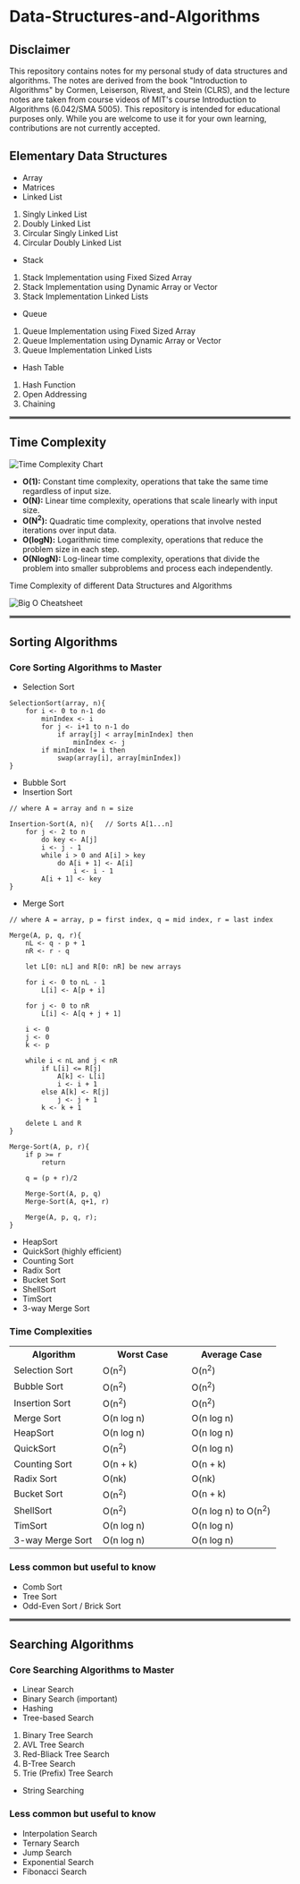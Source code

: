 # Data-Structures-and-Algorithms

## Disclaimer

This repository contains notes for my personal study of data structures and algorithms. The notes are derived from the book "Introduction to Algorithms" by Cormen, Leiserson, Rivest, and Stein (CLRS), and the lecture notes are taken from course videos of MIT's course Introduction to Algorithms (6.042/SMA 5005). This repository is intended for educational purposes only. While you are welcome to use it for your own learning, contributions are not currently accepted.

## Elementary Data Structures
- Array
- Matrices
- Linked List
1. Singly Linked List
2. Doubly Linked List
3. Circular Singly Linked List
4. Circular Doubly Linked List
- Stack
1. Stack Implementation using Fixed Sized Array
2. Stack Implementation using Dynamic Array or Vector
3. Stack Implementation Linked Lists
- Queue
1. Queue Implementation using Fixed Sized Array
2. Queue Implementation using Dynamic Array or Vector
3. Queue Implementation Linked Lists
- Hash Table
1. Hash Function
2. Open Addressing
3. Chaining

<hr style="border:2px solid gray">

## Time Complexity
![Time Complexity Chart](./assets/time-complexity.jpg)

- **O(1):** 
Constant time complexity, operations that take the same time regardless of input size.
- **O(N):** 
Linear time complexity, operations that scale linearly with input size.
- **O(N<sup>2</sup>):** 
Quadratic time complexity, operations that involve nested iterations over input data.
- **O(logN):** 
Logarithmic time complexity, operations that reduce the problem size in each step.
- **O(NlogN):** 
Log-linear time complexity, operations that divide the problem into smaller subproblems and process each independently.

Time Complexity of different Data Structures and Algorithms

![Big O Cheatsheet](./assets/big-o-cheat-sheet-poster.png)

<hr style="border:2px solid gray">

## Sorting Algorithms


### Core Sorting Algorithms to Master

- Selection Sort
```pseudocode
SelectionSort(array, n){
    for i <- 0 to n-1 do
        minIndex <- i
        for j <- i+1 to n-1 do
            if array[j] < array[minIndex] then
                minIndex <- j
        if minIndex != i then
            swap(array[i], array[minIndex])
}
```

- Bubble Sort
- Insertion Sort
```pseudocode
// where A = array and n = size

Insertion-Sort(A, n){   // Sorts A[1...n]
    for j <- 2 to n
        do key <- A[j]
        i <- j - 1
        while i > 0 and A[i] > key
            do A[i + 1] <- A[i]
                i <- i - 1 
        A[i + 1] <- key
}
```
- Merge Sort
```pseudocode
// where A = array, p = first index, q = mid index, r = last index

Merge(A, p, q, r){
    nL <- q - p + 1
    nR <- r - q

    let L[0: nL] and R[0: nR] be new arrays

    for i <- 0 to nL - 1
        L[i] <- A[p + i]

    for j <- 0 to nR
        L[i] <- A[q + j + 1]

    i <- 0
    j <- 0
    k <- p

    while i < nL and j < nR
        if L[i] <= R[j]
            A[k] <- L[i]
            i <- i + 1
        else A[k] <- R[j]
            j <- j + 1
        k <- k + 1

    delete L and R
}

Merge-Sort(A, p, r){
    if p >= r
        return
    
    q = (p + r)/2

    Merge-Sort(A, p, q)
    Merge-Sort(A, q+1, r)

    Merge(A, p, q, r);
}
```
- HeapSort 
- QuickSort (highly efficient)
- Counting Sort 
- Radix Sort 
- Bucket Sort 
- ShellSort
- TimSort
- 3-way Merge Sort

### Time Complexities
<table>
    <tr>
        <th>
            Algorithm
        </th>
        <th>
            Worst Case
        </th>
        <th>
            Average Case
        </th>
    </tr>
    <tr>
        <td width="33%">
            Selection Sort
        </td>
        <td width="33%">
            O(n<sup>2</sup>)
        </td>
        <td width="33%">
            O(n<sup>2</sup>)
        </td>
    </tr>
    <tr>
        <td width="33%">
            Bubble Sort
        </td>
        <td width="33%">
            O(n<sup>2</sup>)
        </td>
        <td width="33%">
            O(n<sup>2</sup>)
        </td>
    </tr>
    <tr>
        <td width="33%">
            Insertion Sort
        </td>
        <td width="33%">
            O(n<sup>2</sup>)
        </td>
        <td width="33%">
            O(n<sup>2</sup>)
        </td>
    </tr>
    <tr>
        <td width="33%">
            Merge Sort
        </td>
        <td width="33%">
            O(n log n)
        </td>
        <td width="33%">
            O(n log n)
        </td>
    </tr>
    <tr>
        <td width="33%">
            HeapSort
        </td>
        <td width="33%">
            O(n log n)
        </td>
        <td width="33%">
            O(n log n)
        </td>
    </tr>
    <tr>
        <td width="33%">
            QuickSort 
        </td>
        <td width="33%">
            O(n<sup>2</sup>)
        </td>
        <td width="33%">
            O(n log n)
        </td>
    </tr>
    <tr>
        <td width="33%">
            Counting Sort
        </td>
        <td width="33%">
            O(n + k)
        </td>
        <td width="33%">
            O(n + k)
        </td>
    </tr>
    <tr>
        <td width="33%">
            Radix Sort
        </td>
        <td width="33%">
            O(nk)
        </td>
        <td width="33%">
            O(nk)
        </td>
    </tr>
    <tr>
        <td width="33%">
            Bucket Sort
        </td>
        <td width="33%">
            O(n<sup>2</sup>)
        </td>
        <td width="33%">
            O(n + k)
        </td>
    </tr>
    <tr>
        <td width="33%">
            ShellSort
        </td>
        <td width="33%">
            O(n<sup>2</sup>)
        </td>
        <td width="33%">
            O(n log n) to O(n<sup>2</sup>)
        </td>
    </tr>
    <tr>
        <td width="33%">
            TimSort
        </td>
        <td width="33%">
            O(n log n)
        </td>
        <td width="33%">
            O(n log n)
        </td>
    </tr>
    <tr>
        <td width="33%">
            3-way Merge Sort
        </td>
        <td width="33%">
            O(n log n)
        </td>
        <td width="33%">
            O(n log n)
        </td>
    </tr>
</table>

### Less common but useful to know

- Comb Sort
- Tree Sort
- Odd-Even Sort / Brick Sort


<hr style="border:2px solid gray">

## Searching Algorithms

### Core Searching Algorithms to Master

- Linear Search 
- Binary Search (important)
- Hashing 
- Tree-based Search 
1. Binary Tree Search
2. AVL Tree Search
3. Red-Bliack Tree Search
4. B-Tree Search
5. Trie (Prefix) Tree Search
- String Searching 

### Less common but useful to know

- Interpolation Search 
- Ternary Search 
- Jump Search 
- Exponential Search
- Fibonacci Search 